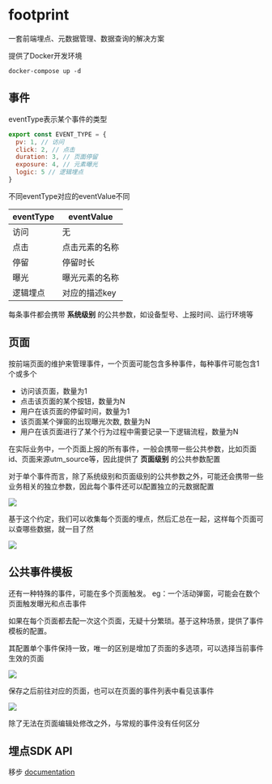 
footprint
===

一套前端埋点、元数据管理、数据查询的解决方案

提供了Docker开发环境
```
docker-compose up -d
```

## 事件

eventType表示某个事件的类型
```js
export const EVENT_TYPE = {
  pv: 1, // 访问
  click: 2, // 点击
  duration: 3, // 页面停留
  exposure: 4, // 元素曝光
  logic: 5 // 逻辑埋点
}
```

不同eventType对应的eventValue不同

| eventType | eventValue     |
| --------- | -------------- |
| 访问      | 无             |
| 点击      | 点击元素的名称 |
| 停留      | 停留时长       |
| 曝光      | 曝光元素的名称 |
| 逻辑埋点  | 对应的描述key  |

每条事件都会携带 **系统级别** 的公共参数，如设备型号、上报时间、运行环境等

## 页面

按前端页面的维护来管理事件，一个页面可能包含多种事件，每种事件可能包含1个或多个
* 访问该页面，数量为1
* 点击该页面的某个按钮，数量为N
* 用户在该页面的停留时间，数量为1
* 该页面某个弹窗的出现曝光次数, 数量为N
* 用户在该页面进行了某个行为过程中需要记录一下逻辑流程，数量为N

在实际业务中，一个页面上报的所有事件，一般会携带一些公共参数，比如页面id、页面来源utm_source等，因此提供了 **页面级别** 的公共参数配置

对于单个事件而言，除了系统级别和页面级别的公共参数之外，可能还会携带一些业务相关的独立参数，因此每个事件还可以配置独立的元数据配置

![](http://img.shymean.com/oPic/1648717369694_891.png)

基于这个约定，我们可以收集每个页面的埋点，然后汇总在一起，这样每个页面可以查哪些数据，就一目了然

![](http://img.shymean.com/oPic/1648718123402_184.png)

## 公共事件模板

还有一种特殊的事件，可能在多个页面触发。 eg：一个活动弹窗，可能会在数个页面触发曝光和点击事件

如果在每个页面都去配一次这个页面，无疑十分繁琐。基于这种场景，提供了事件模板的配置。

其配置单个事件保持一致，唯一的区别是增加了页面的多选项，可以选择当前事件生效的页面

![](http://img.shymean.com/oPic/1648718381606_120.png)

保存之后前往对应的页面，也可以在页面的事件列表中看见该事件

![](http://img.shymean.com/oPic/1648718454525_380.png)

除了无法在页面编辑处修改之外，与常规的事件没有任何区分

## 埋点SDK API

移步 [documentation](./packages/sdk/README.md)
